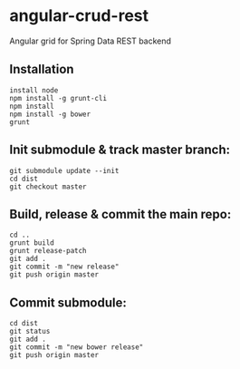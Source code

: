 angular-crud-rest
=================

Angular grid for Spring Data REST backend

## Installation

```
install node
npm install -g grunt-cli
npm install
npm install -g bower
grunt
```

## Init submodule & track master branch:
```
git submodule update --init
cd dist
git checkout master
```

## Build, release & commit the main repo:
```
cd ..
grunt build
grunt release-patch
git add .
git commit -m "new release"
git push origin master
```

## Commit submodule:

```
cd dist
git status
git add .
git commit -m "new bower release"
git push origin master
```

